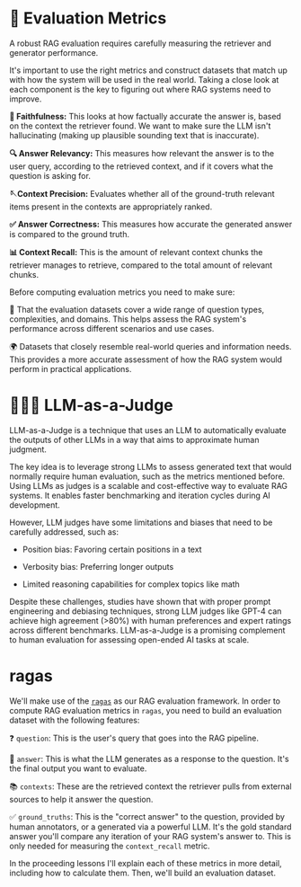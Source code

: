 # 📐 Evaluation Metrics

A robust RAG evaluation requires carefully measuring the retriever and generator performance.

It's important to use the right metrics and construct datasets that match up with how the system will be used in the real world. Taking a close look at each component is the key to figuring out where RAG systems need to improve.

**🤝 Faithfulness:** This looks at how factually accurate the answer is, based on the context the retriever found. We want to make sure the LLM isn't hallucinating (making up plausible sounding text that is inaccurate).

**🔍 Answer Relevancy:** This measures how relevant the answer is to the user query, according to the retrieved context, and if it covers what the question is asking for.

**🪡Context Precision:** Evaluates whether all of the ground-truth relevant items present in the contexts are appropriately ranked.

**✅ Answer Correctness:** This measures how accurate the generated answer is compared to the ground truth.

**📊 Context Recall:** This is the amount of relevant context chunks the retriever manages to retrieve, compared to the total amount of relevant chunks.

Before computing evaluation metrics you need to make sure:

📂 That the evaluation datasets cover a wide range of question types, complexities, and domains. This helps assess the RAG system's performance across different scenarios and use cases.

🌍 Datasets that closely resemble real-world queries and information needs. This provides a more accurate assessment of how the RAG system would perform in practical applications.

# 👨🏽‍⚖️ LLM-as-a-Judge 

LLM-as-a-Judge is a technique that uses an LLM to automatically evaluate the outputs of other LLMs in a way that aims to approximate human judgment.

The key idea is to leverage strong LLMs to assess generated text that would normally require human evaluation, such as the metrics mentioned before. Using LLMs as judges is a scalable and cost-effective way to evaluate RAG systems. It enables faster benchmarking and iteration cycles during AI development.

However, LLM judges have some limitations and biases that need to be carefully addressed, such as:

- Position bias: Favoring certain positions in a text

- Verbosity bias: Preferring longer outputs

- Limited reasoning capabilities for complex topics like math

Despite these challenges, studies have shown that with proper prompt engineering and debiasing techniques, strong LLM judges like GPT-4 can achieve high agreement (>80%) with human preferences and expert ratings across different benchmarks. LLM-as-a-Judge is a promising complement to human evaluation for assessing open-ended AI tasks at scale.

# ragas

We'll make use of the [`ragas`](https://github.com/explodinggradients/ragas) as our RAG evaluation framework. In order to compute RAG evaluation metrics in `ragas`, you need to build an evaluation dataset with the following features:

❓ `question`: This is the user's query that goes into the RAG pipeline. 

🤖 `answer`: This is what the LLM generates as a response to the question. It's the final output you want to evaluate.

📚 `contexts`: These are the retrieved context the retriever pulls from external sources to help it answer the question. 

✅ `ground_truths`: This is the "correct answer" to the question, provided by human annotators, or a generated via a powerful LLM. It's the gold standard answer you'll compare any iteration of your RAG system's answer to. This is only needed for measuring the `context_recall` metric.

In the proceeding lessons I'll explain each of these metrics in more detail, including how to calculate them. Then, we'll build an evaluation dataset.